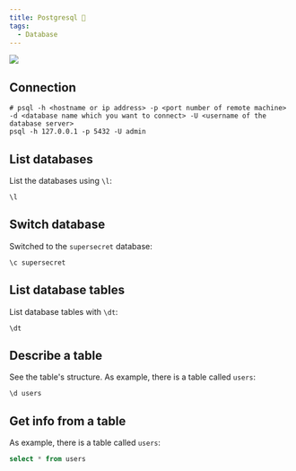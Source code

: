 ```yaml
---
title: Postgresql 🧭
tags:
  - Database
---
```

 ![](postgresql.svg)

## Connection

```shell
# psql -h <hostname or ip address> -p <port number of remote machine> -d <database name which you want to connect> -U <username of the database server>
psql -h 127.0.0.1 -p 5432 -U admin
```

## List databases

List the databases using `\l`:

```shell
\l
```

## Switch database

Switched to the `supersecret` database:

```shell
\c supersecret
```

## List database tables

List database tables with `\dt`:

```shell
\dt
```

## Describe a table

See the table's structure. As example, there is a table called `users`:

```shell
\d users
```

## Get info from a table

As example, there is a table called `users`:

```sql
select * from users
```